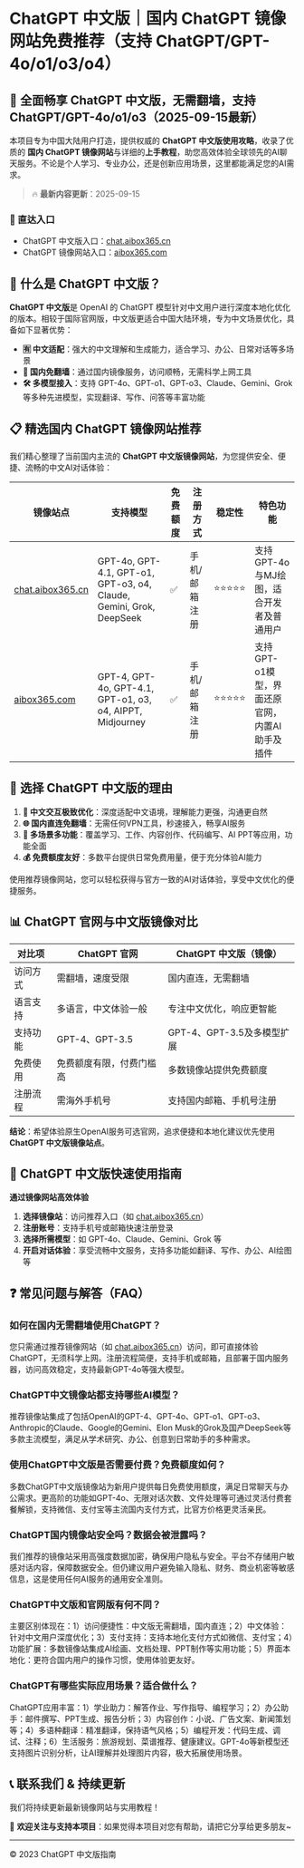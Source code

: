 # ChatGPT 中文版｜国内 ChatGPT 镜像网站免费推荐（支持 ChatGPT/GPT-4o/o1/o3/o4）

## 📢 全面畅享 ChatGPT 中文版，无需翻墙，支持 ChatGPT/GPT-4o/o1/o3（2025-09-15最新）

本项目专为中国大陆用户打造，提供权威的 **ChatGPT 中文版使用攻略**，收录了优质的 **国内 ChatGPT 镜像网站**与详细的**上手教程**，助您高效体验全球领先的AI聊天服务。不论是个人学习、专业办公，还是创新应用场景，这里都能满足您的AI需求。

> 🔥 **最新内容更新**：2025-09-15

### 🚀 直达入口

- ChatGPT 中文版入口：[chat.aibox365.cn](https://chat.aibox365.cn)
- ChatGPT 镜像网站入口：[aibox365.com](https://aibox365.com)

## 🤔 什么是 ChatGPT 中文版？

**ChatGPT 中文版**是 OpenAI 的 ChatGPT 模型针对中文用户进行深度本地化优化的版本。相较于国际官网版，中文版更适合中国大陆环境，专为中文场景优化，具备如下显著优势：

- **🈶 中文适配**：强大的中文理解和生成能力，适合学习、办公、日常对话等多场景
- **🚀 国内免翻墙**：通过国内镜像服务，访问顺畅，无需科学上网工具
- **🛠️ 多模型接入**：支持 GPT-4o、GPT-o1、GPT-o3、Claude、Gemini、Grok 等多种先进模型，实现翻译、写作、问答等丰富功能

## 📋 精选国内 ChatGPT 镜像网站推荐

我们精心整理了当前国内主流的 **ChatGPT 中文版镜像网站**，为您提供安全、便捷、流畅的中文AI对话体验：

| 镜像站点 | 支持模型 | 免费额度 | 注册方式 | 稳定性 | 特色功能 |
|----------|----------|----------|----------|--------|----------|
| [chat.aibox365.cn](https://chat.aibox365.cn) | GPT-4o, GPT-4.1, GPT-o1, GPT-o3, o4, Claude, Gemini, Grok, DeepSeek | ✅ | 手机/邮箱注册 | ⭐⭐⭐⭐⭐ | 支持GPT-4o与MJ绘图，适合开发者及普通用户 |
| [aibox365.com](https://aibox365.com) | GPT-4, GPT-4o, GPT-4.1, GPT-o1, o3, o4, AIPPT, Midjourney | ✅ | 手机/邮箱注册 | ⭐⭐⭐⭐⭐ | 支持GPT-o1模型，界面还原官网，内置AI助手及插件 |

## 🌟 选择 ChatGPT 中文版的理由

1. **📝 中文交互极致优化**：深度适配中文语境，理解能力更强，沟通更自然
2. **🌐 国内直连免翻墙**：无需任何VPN工具，秒速接入，畅享AI服务
3. **🎯 多场景多功能**：覆盖学习、工作、内容创作、代码编写、AI PPT等应用，功能全面
4. **💰 免费额度友好**：多数平台提供日常免费用量，便于充分体验AI能力

使用推荐镜像网站，您可以轻松获得与官方一致的AI对话体验，享受中文优化的便捷服务。

## 📊 ChatGPT 官网与中文版镜像对比

| 对比项 | ChatGPT 官网 | ChatGPT 中文版（镜像） |
|--------|--------------|------------------------|
| 访问方式 | 需翻墙，速度受限 | 国内直连，无需翻墙 |
| 语言支持 | 多语言，中文体验一般 | 专注中文优化，响应更智能 |
| 支持功能 | GPT-4、GPT-3.5 | GPT-4、GPT-3.5及多模型扩展 |
| 免费使用 | 免费额度有限，付费门槛高 | 多数镜像站提供免费额度 |
| 注册流程 | 需海外手机号 | 支持国内邮箱、手机号注册 |

**结论**：希望体验原生OpenAI服务可选官网，追求便捷和本地化建议优先使用 **ChatGPT 中文版镜像站点**。

## 📝 ChatGPT 中文版快速使用指南

**通过镜像网站高效体验**

1. **选择镜像站**：访问推荐入口（如 [chat.aibox365.cn](https://chat.aibox365.cn)）
2. **注册账号**：支持手机号或邮箱快速注册登录
3. **选择所需模型**：如 GPT-4o、Claude、Gemini、Grok 等
4. **开启对话体验**：享受流畅中文服务，支持多功能如翻译、写作、办公、AI绘图等

## ❓ 常见问题与解答（FAQ）

### 如何在国内无需翻墙使用ChatGPT？

您只需通过推荐镜像网站（如 [chat.aibox365.cn](https://chat.aibox365.cn)）访问，即可直接体验ChatGPT，无须科学上网。注册流程简便，支持手机或邮箱，且部署于国内服务器，访问高效稳定，支持最新GPT-4o等强大模型。

### ChatGPT中文镜像站都支持哪些AI模型？

推荐镜像站集成了包括OpenAI的GPT-4、GPT-4o、GPT-o1、GPT-o3、Anthropic的Claude、Google的Gemini、Elon Musk的Grok及国产DeepSeek等多款主流模型，满足从学术研究、办公、创意到日常助手的多种需求。

### 使用ChatGPT中文版是否需要付费？免费额度如何？

多数ChatGPT中文版镜像站为新用户提供每日免费使用额度，满足日常聊天与办公需求。更高阶的功能如GPT-4o、无限对话次数、文件处理等可通过灵活付费套餐解锁，支持微信、支付宝等主流国内支付方式，比官方价格更灵活亲民。

### ChatGPT国内镜像站安全吗？数据会被泄露吗？

我们推荐的镜像站采用高强度数据加密，确保用户隐私与安全。平台不存储用户敏感对话内容，保障数据安全。但仍建议用户避免输入隐私、财务、商业机密等敏感信息，这是使用任何AI服务的通用安全准则。

### ChatGPT中文版和官网版有何不同？

主要区别体现在：1）访问便捷性：中文版无需翻墙，国内直连；2）中文体验：针对中文用户深度优化；3）支付支持：支持本地化支付方式如微信、支付宝；4）功能扩展：多数镜像站集成AI绘画、文档处理、PPT制作等实用功能；5）界面本地化：更符合国内用户的操作习惯，使用体验更友好。

### ChatGPT有哪些实际应用场景？适合做什么？

ChatGPT应用丰富：1）学业助力：解答作业、写作指导、编程学习；2）办公助手：邮件撰写、PPT生成、报告分析；3）内容创作：小说、广告文案、新闻策划等；4）多语种翻译：精准翻译，保持语气风格；5）编程开发：代码生成、调试、注释；6）生活服务：旅游规划、菜谱推荐、健康建议。GPT-4o等新模型还支持图片识别分析，让AI理解并处理图片内容，极大拓展使用场景。

## 📞 联系我们 & 持续更新

我们将持续更新最新镜像网站与实用教程！

🌟 **欢迎关注与支持本项目**：如果觉得本项目对您有帮助，请把它分享给更多朋友~

---

© 2023 ChatGPT 中文版指南
